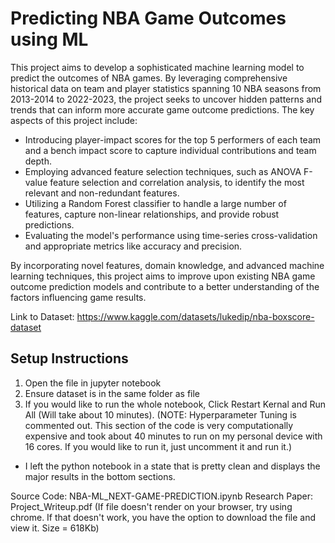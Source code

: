 # Predicting NBA Game Outcomes using ML
This project aims to develop a sophisticated machine learning model to predict the outcomes of NBA games. By leveraging comprehensive historical data on team and player statistics spanning 10 NBA seasons from 2013-2014 to 2022-2023, the project seeks to uncover hidden patterns and trends that can inform more accurate game outcome predictions.
The key aspects of this project include:
* Introducing player-impact scores for the top 5 performers of each team and a bench impact score to capture individual contributions and team depth.
* Employing advanced feature selection techniques, such as ANOVA F-value feature selection and correlation analysis, to identify the most relevant and non-redundant features.
* Utilizing a Random Forest classifier to handle a large number of features, capture non-linear relationships, and provide robust predictions.
* Evaluating the model's performance using time-series cross-validation and appropriate metrics like accuracy and precision.

By incorporating novel features, domain knowledge, and advanced machine learning techniques, this project aims to improve upon existing NBA game outcome prediction models and contribute to a better understanding of the factors influencing game results.

Link to Dataset: https://www.kaggle.com/datasets/lukedip/nba-boxscore-dataset

## Setup Instructions
1. Open the file in jupyter notebook
2. Ensure dataset is in the same folder as file
3. If you would like to run the whole notebook, Click Restart Kernal and Run All (Will take about 10 minutes). (NOTE: Hyperparameter Tuning is commented out. This section of the code is very computationally expensive and took about 40 minutes to run on my personal device with 16 cores. If you would like to run it, just uncomment it and run it.)

* I left the python notebook in a state that is pretty clean and displays the major results in the bottom sections.

Source Code: NBA-ML_NEXT-GAME-PREDICTION.ipynb
Research Paper: Project_Writeup.pdf (If file doesn't render on your browser, try using chrome. If that doesn't work, you have the option to download the file and view it. Size = 618Kb)
